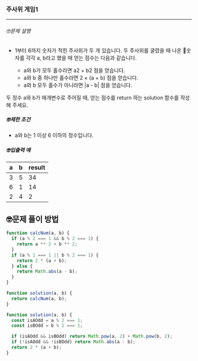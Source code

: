 ### 주사위 게임1

---

###### 🤓문제 설명

- 1부터 6까지 숫자가 적힌 주사위가 두 개 있습니다. 두 주사위를 굴렸을 때 나온 숫자를 각각 a, b라고 했을 때 얻는 점수는 다음과 같습니다.

  - a와 b가 모두 홀수라면 a2 + b2 점을 얻습니다.
  - a와 b 중 하나만 홀수라면 2 × (a + b) 점을 얻습니다.
  - a와 b 모두 홀수가 아니라면 |a - b| 점을 얻습니다.

두 정수 a와 b가 매개변수로 주어질 때, 얻는 점수를 return 하는 solution 함수를 작성해 주세요.

##### 🤓제한 조건

- a와 b는 1 이상 6 이하의 정수입니다.

##### 🤓입출력 예

| a   | b   | result |
| --- | --- | ------ |
| 3   | 5   | 34     |
| 6   | 1   | 14     |
| 2   | 4   | 2      |

## 🤓문제 풀이 방법

```javascript
function calcNum(a, b) {
  if (a % 2 === 1 && b % 2 === 1) {
    return a ** 2 + b ** 2;
  }
  if (a % 2 === 1 || b % 2 === 1) {
    return 2 * (a + b);
  } else {
    return Math.abs(a - b);
  }
}

function solution(a, b) {
  return calcNum(a, b);
}
```

```javascript
function solution(a, b) {
  const isAOdd = a % 2 === 1;
  const isBOdd = b % 2 === 1;

  if (isAOdd && isBOdd) return Math.pow(a, 2) + Math.pow(b, 2);
  if (!isAOdd && !isBOdd) return Math.abs(a - b);
  return 2 * (a + b);
}
```
